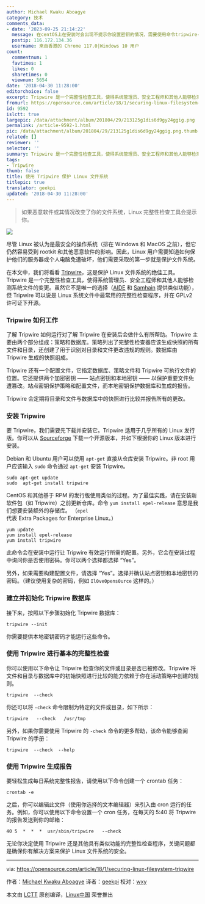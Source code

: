 ```yaml
---
author: Michael Kwaku Aboagye
category: 技术
comments_data:
- date: '2023-09-25 21:14:22'
  message: 在centOS上在安装时会出现不提示你设置密钥的情况，需要使用命令tripwire-setup-keyfiles手动配置
  postip: 116.172.134.36
  username: 来自香港的 Chrome 117.0|Windows 10 用户
count:
  commentnum: 1
  favtimes: 1
  likes: 0
  sharetimes: 0
  viewnum: 5654
date: '2018-04-30 11:28:00'
editorchoice: false
excerpt: Tripwire 是一个完整性检查工具，使得系统管理员、安全工程师和其他人能够检测系统文件的变更。
fromurl: https://opensource.com/article/18/1/securing-linux-filesystem-tripwire
id: 9592
islctt: true
largepic: /data/attachment/album/201804/29/213125g1dis6d9gy24ggig.png
permalink: /article-9592-1.html
pic: /data/attachment/album/201804/29/213125g1dis6d9gy24ggig.png.thumb.jpg
related: []
reviewer: ''
selector: ''
summary: Tripwire 是一个完整性检查工具，使得系统管理员、安全工程师和其他人能够检测系统文件的变更。
tags:
- Tripwire
thumb: false
title: 使用 Tripwire 保护 Linux 文件系统
titlepic: true
translator: geekpi
updated: '2018-04-30 11:28:00'
---
```



> 
> 如果恶意软件或其情况改变了你的文件系统，Linux 完整性检查工具会提示你。
> 
> 
> 


![](/data/attachment/album/201804/29/213125g1dis6d9gy24ggig.png)


尽管 Linux 被认为是最安全的操作系统（排在 Windows 和 MacOS 之前），但它仍然容易受到 rootkit 和其他恶意软件的影响。因此，Linux 用户需要知道如何保护他们的服务器或个人电脑免遭破坏，他们需要采取的第一步就是保护文件系统。


在本文中，我们将看看 [Tripwire](https://www.tripwire.com/)，这是保护 Linux 文件系统的绝佳工具。Tripwire 是一个完整性检查工具，使得系统管理员、安全工程师和其他人能够检测系统文件的变更。虽然它不是唯一的选择（[AIDE](http://aide.sourceforge.net/) 和 [Samhain](http://www.la-samhna.de/samhain/) 提供类似功能），但 Tripwire 可以说是 Linux 系统文件中最常用的完整性检查程序，并在 GPLv2 许可证下开源。


### Tripwire 如何工作


了解 Tripwire 如何运行对了解 Tripwire 在安装后会做什么有所帮助。Tripwire 主要由两个部分组成：策略和数据库。策略列出了完整性检查器应该生成快照的所有文件和目录，还创建了用于识别对目录和文件更改违规的规则。数据库由 Tripwire 生成的快照组成。


Tripwire 还有一个配置文件，它指定数据库、策略文件和 Tripwire 可执行文件的位置。它还提供两个加密密钥 —— 站点密钥和本地密钥 —— 以保护重要文件免遭篡改。站点密钥保护策略和配置文件，而本地密钥保护数据库和生成的报告。


Tripwire 会定期将目录和文件与数据库中的快照进行比较并报告所有的更改。


### 安装 Tripwire


要 Tripwire，我们需要先下载并安装它。Tripwire 适用于几乎所有的 Linux 发行版。你可以从 [Sourceforge](http://sourceforge.net/projects/tripwire) 下载一个开源版本，并如下根据你的 Linux 版本进行安装。


Debian 和 Ubuntu 用户可以使用 `apt-get` 直接从仓库安装 Tripwire。非 root 用户应该输入 `sudo` 命令通过 `apt-get` 安装 Tripwire。



```
sudo apt-get update
sudo  apt-get install tripwire  

```

CentOS 和其他基于 RPM 的发行版使用类似的过程。为了最佳实践，请在安装新软件包（如 Tripwire）之前更新仓库。命令 `yum install epel-release` 意思是我们想要安装额外的存储库。 （`epel` 代表 Extra Packages for Enterprise Linux。）



```
yum update
yum install epel-release
yum install tripwire  

```

此命令会在安装中运行让 Tripwire 有效运行所需的配置。另外，它会在安装过程中询问你是否使用密码。你可以两个选择都选择 “Yes”。


另外，如果需要构建配置文件，请选择 “Yes”。选择并确认站点密钥和本地密钥的密码。（建议使用复杂的密码，例如 `Il0ve0pens0urce` 这样的。）


### 建立并初始化 Tripwire 数据库


接下来，按照以下步骤初始化 Tripwire 数据库：



```
tripwire --init

```

你需要提供本地密钥密码才能运行这些命令。


### 使用 Tripwire 进行基本的完整性检查


你可以使用以下命令让 Tripwire 检查你的文件或目录是否已被修改。Tripwire 将文件和目录与数据库中的初始快照进行比较的能力依赖于你在活动策略中创建的规则。



```
tripwire  --check  

```

你还可以将 `-check` 命令限制为特定的文件或目录，如下所示：



```
tripwire   --check   /usr/tmp  

```

另外，如果你需要使用 Tripwire 的 `-check` 命令的更多帮助，该命令能够查阅 Tripwire 的手册：



```
tripwire  --check  --help  

```

### 使用 Tripwire 生成报告


要轻松生成每日系统完整性报告，请使用以下命令创建一个 crontab 任务：



```
crontab -e

```

之后，你可以编辑此文件（使用你选择的文本编辑器）来引入由 cron 运行的任务。例如，你可以使用以下命令设置一个 cron 任务，在每天的 5:40 将 Tripwire 的报告发送到你的邮箱：



```
40 5  *  *  *  usr/sbin/tripwire   --check

```

无论你决定使用 Tripwire 还是其他具有类似功能的完整性检查程序，关键问题都是确保你有解决方案来保护 Linux 文件系统的安全。




---


via: <https://opensource.com/article/18/1/securing-linux-filesystem-tripwire>


作者：[Michael Kwaku Aboagye](https://opensource.com/users/revoks) 译者：[geekpi](https://github.com/geekpi) 校对：[wxy](https://github.com/wxy)


本文由 [LCTT](https://github.com/LCTT/TranslateProject) 原创编译，[Linux中国](https://linux.cn/) 荣誉推出